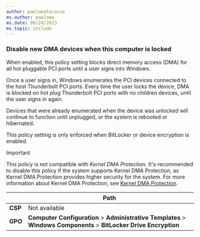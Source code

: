 ```yaml
---
author: paolomatarazzo
ms.author: paoloma
ms.date: 09/24/2023
ms.topic: include
---
```


### Disable new DMA devices when this computer is locked

When enabled, this policy setting blocks direct memory access (DMA) for all hot pluggable PCI ports until a user signs into Windows.

Once a user signs in, Windows enumerates the PCI devices connected to the host Thunderbolt PCI ports. Every time the user locks the device, DMA is blocked on hot plug Thunderbolt PCI ports with no children devices, until the user signs in again.

Devices that were already enumerated when the device was unlocked will continue to function until unplugged, or the system is rebooted or hibernated.

This policy setting is only enforced when BitLocker or device encryption is enabled.

> [!IMPORTANT]
> This policy is not compatible with *Kernel DMA Protection*. It's recommended to disable this policy if the system supports Kernel DMA Protection, as Kernel DMA Protection provides higher security for the system. For more information about Kernel DMA Protection, see [Kernel DMA Protection](../../../../hardware-security/kernel-dma-protection-for-thunderbolt.md).

|  | Path |
|--|--|
| **CSP** | Not available |
| **GPO** | **Computer Configuration** > **Administrative Templates** > **Windows Components** > **BitLocker Drive Encryption** |
